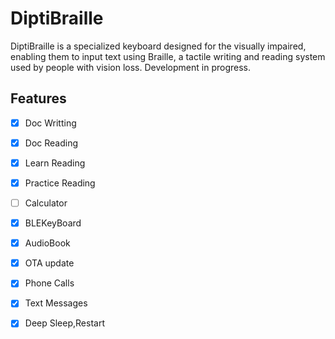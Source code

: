 # DiptiBraille
DiptiBraille is a specialized keyboard designed for the visually impaired, enabling them to input text using Braille, a tactile writing and reading system used by people with vision loss. 
Development in progress.

## Features

 - [x] Doc Writting
 - [x] Doc Reading
 - [x] Learn Reading
 - [x] Practice Reading
 - [ ] Calculator
 - [x] BLEKeyBoard
 - [x] AudioBook
 - [x] OTA update
 - [x] Phone Calls
 - [x] Text Messages
 - [x] Deep Sleep,Restart

